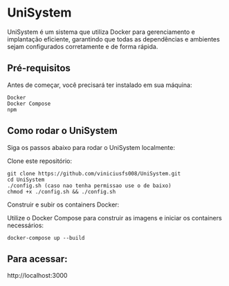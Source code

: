# UniSystem
UniSystem é um sistema que utiliza Docker para gerenciamento e implantação eficiente, garantindo que todas as dependências e ambientes sejam configurados corretamente e de forma rápida.

## Pré-requisitos
Antes de começar, você precisará ter instalado em sua máquina:

    Docker
    Docker Compose
    npm

## Como rodar o UniSystem
Siga os passos abaixo para rodar o UniSystem localmente:

Clone este repositório:

    git clone https://github.com/viniciusfs008/UniSystem.git
    cd UniSystem
    ./config.sh (caso nao tenha permissao use o de baixo)
    chmod +x ./config.sh && ./config.sh


Construir e subir os containers Docker:

Utilize o Docker Compose para construir as imagens e iniciar os containers necessários:

    docker-compose up --build

## Para acessar:

http://localhost:3000
